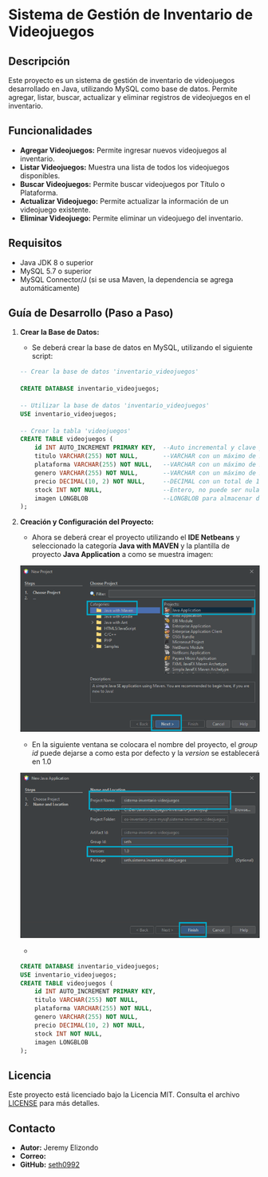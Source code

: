 # Sistema de Gestión de Inventario de Videojuegos

## Descripción

Este proyecto es un sistema de gestión de inventario de videojuegos desarrollado en Java, utilizando MySQL como base de datos. Permite agregar, listar, buscar, actualizar y eliminar registros de videojuegos en el inventario.

## Funcionalidades

- **Agregar Videojuegos:** Permite ingresar nuevos videojuegos al inventario.
- **Listar Videojuegos:** Muestra una lista de todos los videojuegos disponibles.
- **Buscar Videojuegos:** Permite buscar videojuegos por Título o Plataforma.
- **Actualizar Videojuego:** Permite actualizar la información de un videojuego existente.
- **Eliminar Videojuego:** Permite eliminar un videojuego del inventario.

## Requisitos

- Java JDK 8 o superior
- MySQL 5.7 o superior
- MySQL Connector/J (si se usa Maven, la dependencia se agrega automáticamente)

## Guía de Desarrollo (Paso a Paso)

1. **Crear la Base de Datos:**

    - Se deberá crear la base de datos en MySQL, utilizando el siguiente script:

    ```sql
    -- Crear la base de datos 'inventario_videojuegos'
    
    CREATE DATABASE inventario_videojuegos;

    -- Utilizar la base de datos 'inventario_videojuegos'
    USE inventario_videojuegos;

    -- Crear la tabla 'videojuegos'
    CREATE TABLE videojuegos (
        id INT AUTO_INCREMENT PRIMARY KEY,  --Auto incremental y clave primaria
        titulo VARCHAR(255) NOT NULL,       --VARCHAR con un máximo de 255 caracteres, no puede ser nula
        plataforma VARCHAR(255) NOT NULL,   --VARCHAR con un máximo de 255 caracteres, no puede ser nula
        genero VARCHAR(255) NOT NULL,       --VARCHAR con un máximo de 255 caracteres, no puede ser nula
        precio DECIMAL(10, 2) NOT NULL,     --DECIMAL con un total de 10 dígitos y 2 decimales, no puede ser nula
        stock INT NOT NULL,                 --Entero, no puede ser nula
        imagen LONGBLOB                     --LONGBLOB para almacenar datos binarios grandes, como imágenes
    );

    ```

2. **Creación y Configuración del Proyecto:**

    - Ahora se deberá crear el proyecto utilizando el **IDE Netbeans** y seleccionado la categoría **Java with MAVEN** y la plantilla de proyecto **Java Application** a como se muestra imagen:

    ![Creación de proyecto](./img/proyecto1.png)

    - En la siguiente ventana se colocara el nombre del proyecto, el *group id* puede dejarse a como esta por defecto y la *version* se establecerá en 1.0

    ![Creación de proyecto](./img/proyecto2.png)

    - 
    ```sql
    CREATE DATABASE inventario_videojuegos;
    USE inventario_videojuegos;
    CREATE TABLE videojuegos (
        id INT AUTO_INCREMENT PRIMARY KEY,
        titulo VARCHAR(255) NOT NULL,
        plataforma VARCHAR(255) NOT NULL,
        genero VARCHAR(255) NOT NULL,
        precio DECIMAL(10, 2) NOT NULL,
        stock INT NOT NULL,
        imagen LONGBLOB
    );
    ```

## Licencia

Este proyecto está licenciado bajo la Licencia MIT. Consulta el archivo [LICENSE](LICENSE) para más detalles.

## Contacto

- **Autor:** Jeremy Elizondo
- **Correo:** 
- **GitHub:** [seth0992](https://github.com/seth0992)

